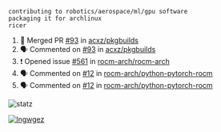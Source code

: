 ```
contributing to robotics/aerospace/ml/gpu software
packaging it for archlinux
ricer
```

<!--START_SECTION:activity-->
1. 🎉 Merged PR [#93](https://github.com/acxz/pkgbuilds/pull/93) in [acxz/pkgbuilds](https://github.com/acxz/pkgbuilds)
2. 🗣 Commented on [#93](https://github.com/acxz/pkgbuilds/issues/93) in [acxz/pkgbuilds](https://github.com/acxz/pkgbuilds)
3. ❗️ Opened issue [#561](https://github.com/rocm-arch/rocm-arch/issues/561) in [rocm-arch/rocm-arch](https://github.com/rocm-arch/rocm-arch)
4. 🗣 Commented on [#12](https://github.com/rocm-arch/python-pytorch-rocm/issues/12) in [rocm-arch/python-pytorch-rocm](https://github.com/rocm-arch/python-pytorch-rocm)
5. 🗣 Commented on [#12](https://github.com/rocm-arch/python-pytorch-rocm/issues/12) in [rocm-arch/python-pytorch-rocm](https://github.com/rocm-arch/python-pytorch-rocm)
<!--END_SECTION:activity-->


![statz](https://github-readme-stats.vercel.app/api?username=acxz&include_all_commits=true&show_icons=true)

[![lngwgez](https://github-readme-stats.vercel.app/api/top-langs/?username=acxz&layout=compact)](https://github.com/acxz/github-readme-stats)


<!--
**acxz/acxz** is a ✨ _special_ ✨ repository because its `README.md` (this file) appears on your GitHub profile.

Here are some ideas to get you started:

- 🔭 I’m currently working on ...
- 🌱 I’m currently learning ...
- 👯 I’m looking to collaborate on ...
- 🤔 I’m looking for help with ...
- 💬 Ask me about ...
- 📫 How to reach me: ...
- 😄 Pronouns: ...
- ⚡ Fun fact: ...
-->
